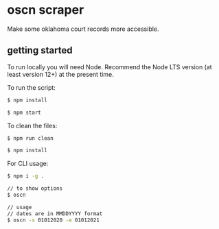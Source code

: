 # oscn scraper

Make some oklahoma court records more accessible.

## getting started

To run locally you will need Node. Recommend the Node LTS version (at least version 12+) at the present time.

To run the script:

```bash
$ npm install

$ npm start
```

To clean the files:

```bash
$ npm run clean

$ npm install
```

For CLI usage:

```bash
$ npm i -g .

// to show options
$ oscn

// usage
// dates are in MMDDYYYY format
$ oscn -s 01012020 -e 01012021
```
